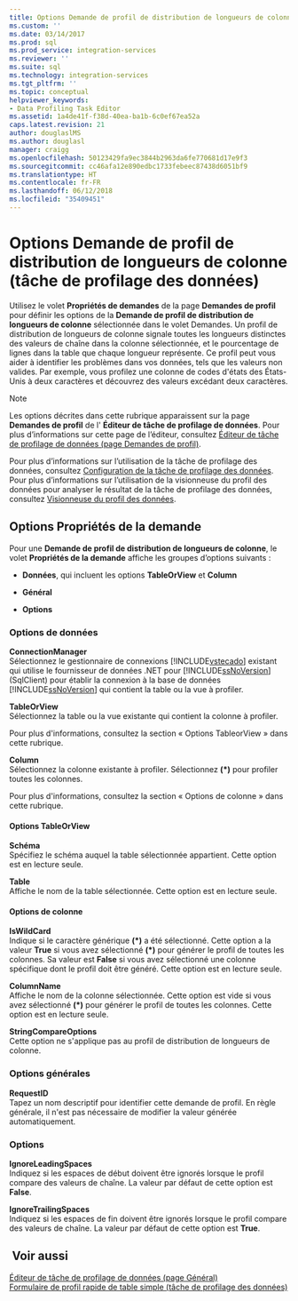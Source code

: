 ```yaml
---
title: Options Demande de profil de distribution de longueurs de colonne (tâche de profilage des données) | Microsoft Docs
ms.custom: ''
ms.date: 03/14/2017
ms.prod: sql
ms.prod_service: integration-services
ms.reviewer: ''
ms.suite: sql
ms.technology: integration-services
ms.tgt_pltfrm: ''
ms.topic: conceptual
helpviewer_keywords:
- Data Profiling Task Editor
ms.assetid: 1a4de41f-f38d-40ea-ba1b-6c0ef67ea52a
caps.latest.revision: 21
author: douglaslMS
ms.author: douglasl
manager: craigg
ms.openlocfilehash: 50123429fa9ec3844b2963da6fe770681d17e9f3
ms.sourcegitcommit: cc46afa12e890edbc1733febeec87438d6051bf9
ms.translationtype: HT
ms.contentlocale: fr-FR
ms.lasthandoff: 06/12/2018
ms.locfileid: "35409451"
---
```

# <a name="column-length-distribution-profile-request-options-data-profiling-task"></a>Options Demande de profil de distribution de longueurs de colonne (tâche de profilage des données)
  Utilisez le volet **Propriétés de demandes** de la page **Demandes de profil** pour définir les options de la **Demande de profil de distribution de longueurs de colonne** sélectionnée dans le volet Demandes. Un profil de distribution de longueurs de colonne signale toutes les longueurs distinctes des valeurs de chaîne dans la colonne sélectionnée, et le pourcentage de lignes dans la table que chaque longueur représente. Ce profil peut vous aider à identifier les problèmes dans vos données, tels que les valeurs non valides. Par exemple, vous profilez une colonne de codes d'états des États-Unis à deux caractères et découvrez des valeurs excédant deux caractères.  
  
> [!NOTE]  
>  Les options décrites dans cette rubrique apparaissent sur la page **Demandes de profil** de l' **Éditeur de tâche de profilage de données**. Pour plus d’informations sur cette page de l’éditeur, consultez [Éditeur de tâche de profilage de données &#40;page Demandes de profil&#41;](../../integration-services/control-flow/data-profiling-task-editor-profile-requests-page.md).  
  
 Pour plus d’informations sur l’utilisation de la tâche de profilage des données, consultez [Configuration de la tâche de profilage des données](../../integration-services/control-flow/setup-of-the-data-profiling-task.md). Pour plus d’informations sur l’utilisation de la visionneuse du profil des données pour analyser le résultat de la tâche de profilage des données, consultez [Visionneuse du profil des données](../../integration-services/control-flow/data-profile-viewer.md).  
  
## <a name="request-properties-options"></a>Options Propriétés de la demande  
 Pour une **Demande de profil de distribution de longueurs de colonne**, le volet **Propriétés de la demande** affiche les groupes d’options suivants :  
  
-   **Données**, qui incluent les options **TableOrView** et **Column**  
  
-   **Général**  
  
-   **Options**  
  
### <a name="data-options"></a>Options de données  
 **ConnectionManager**  
 Sélectionnez le gestionnaire de connexions [!INCLUDE[vstecado](../../includes/vstecado-md.md)] existant qui utilise le fournisseur de données .NET pour [!INCLUDE[ssNoVersion](../../includes/ssnoversion-md.md)] (SqlClient) pour établir la connexion à la base de données [!INCLUDE[ssNoVersion](../../includes/ssnoversion-md.md)] qui contient la table ou la vue à profiler.  
  
 **TableOrView**  
 Sélectionnez la table ou la vue existante qui contient la colonne à profiler.  
  
 Pour plus d'informations, consultez la section « Options TableorView » dans cette rubrique.  
  
 **Column**  
 Sélectionnez la colonne existante à profiler. Sélectionnez **(\*)** pour profiler toutes les colonnes.  
  
 Pour plus d'informations, consultez la section « Options de colonne » dans cette rubrique.  
  
#### <a name="tableorview-options"></a>Options TableOrView  
 **Schéma**  
 Spécifiez le schéma auquel la table sélectionnée appartient. Cette option est en lecture seule.  
  
 **Table**  
 Affiche le nom de la table sélectionnée. Cette option est en lecture seule.  
  
#### <a name="column-options"></a>Options de colonne  
 **IsWildCard**  
 Indique si le caractère générique **(\*)** a été sélectionné. Cette option a la valeur **True** si vous avez sélectionné **(\*)** pour générer le profil de toutes les colonnes. Sa valeur est **False** si vous avez sélectionné une colonne spécifique dont le profil doit être généré. Cette option est en lecture seule.  
  
 **ColumnName**  
 Affiche le nom de la colonne sélectionnée. Cette option est vide si vous avez sélectionné **(\*)** pour générer le profil de toutes les colonnes. Cette option est en lecture seule.  
  
 **StringCompareOptions**  
 Cette option ne s'applique pas au profil de distribution de longueurs de colonne.  
  
### <a name="general-options"></a>Options générales  
 **RequestID**  
 Tapez un nom descriptif pour identifier cette demande de profil. En règle générale, il n'est pas nécessaire de modifier la valeur générée automatiquement.  
  
### <a name="options"></a>Options  
 **IgnoreLeadingSpaces**  
 Indiquez si les espaces de début doivent être ignorés lorsque le profil compare des valeurs de chaîne. La valeur par défaut de cette option est **False**.  
  
 **IgnoreTrailingSpaces**  
 Indiquez si les espaces de fin doivent être ignorés lorsque le profil compare des valeurs de chaîne. La valeur par défaut de cette option est **True**.  
  
## <a name="see-also"></a> Voir aussi  
 [Éditeur de tâche de profilage de données &#40;page Général&#41;](../../integration-services/control-flow/data-profiling-task-editor-general-page.md)   
 [Formulaire de profil rapide de table simple &#40;tâche de profilage des données&#41;](../../integration-services/control-flow/single-table-quick-profile-form-data-profiling-task.md)  
  
  
